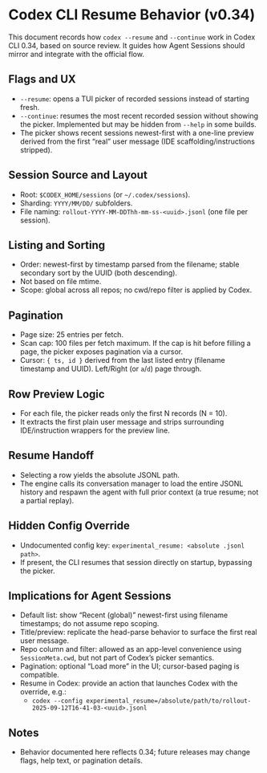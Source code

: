 # Codex CLI Resume Behavior (v0.34)

This document records how `codex --resume` and `--continue` work in Codex CLI 0.34, based on source review. It guides how Agent Sessions should mirror and integrate with the official flow.

## Flags and UX
- `--resume`: opens a TUI picker of recorded sessions instead of starting fresh.
- `--continue`: resumes the most recent recorded session without showing the picker. Implemented but may be hidden from `--help` in some builds.
- The picker shows recent sessions newest-first with a one-line preview derived from the first “real” user message (IDE scaffolding/instructions stripped).

## Session Source and Layout
- Root: `$CODEX_HOME/sessions` (or `~/.codex/sessions`).
- Sharding: `YYYY/MM/DD/` subfolders.
- File naming: `rollout-YYYY-MM-DDThh-mm-ss-<uuid>.jsonl` (one file per session).

## Listing and Sorting
- Order: newest-first by timestamp parsed from the filename; stable secondary sort by the UUID (both descending).
- Not based on file mtime.
- Scope: global across all repos; no cwd/repo filter is applied by Codex.

## Pagination
- Page size: 25 entries per fetch.
- Scan cap: 100 files per fetch maximum. If the cap is hit before filling a page, the picker exposes pagination via a cursor.
- Cursor: `{ ts, id }` derived from the last listed entry (filename timestamp and UUID). Left/Right (or `a`/`d`) page through.

## Row Preview Logic
- For each file, the picker reads only the first N records (N = 10).
- It extracts the first plain user message and strips surrounding IDE/instruction wrappers for the preview line.

## Resume Handoff
- Selecting a row yields the absolute JSONL path.
- The engine calls its conversation manager to load the entire JSONL history and respawn the agent with full prior context (a true resume; not a partial replay).

## Hidden Config Override
- Undocumented config key: `experimental_resume: <absolute .jsonl path>`.
- If present, the CLI resumes that session directly on startup, bypassing the picker.

## Implications for Agent Sessions
- Default list: show “Recent (global)” newest-first using filename timestamps; do not assume repo scoping.
- Title/preview: replicate the head-parse behavior to surface the first real user message.
- Repo column and filter: allowed as an app-level convenience using `SessionMeta.cwd`, but not part of Codex’s picker semantics.
- Pagination: optional “Load more” in the UI; cursor-based paging is compatible.
- Resume in Codex: provide an action that launches Codex with the override, e.g.:
  - `codex --config experimental_resume=/absolute/path/to/rollout-2025-09-12T16-41-03-<uuid>.jsonl`

## Notes
- Behavior documented here reflects 0.34; future releases may change flags, help text, or pagination details.

